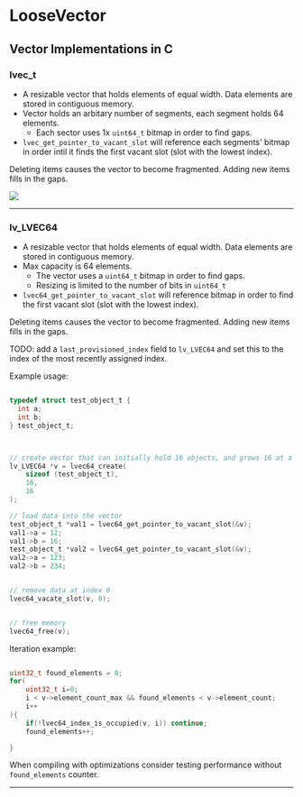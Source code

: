 # LooseVector
##  Vector Implementations in C

### lvec_t

 - A resizable vector that holds elements of equal width. Data elements are stored in contiguous memory.
 - Vector holds an arbitary number of segments, each segment holds 64 elements.
   - Each sector uses 1x `uint64_t` bitmap in order to find gaps.
 - `lvec_get_pointer_to_vacant_slot` will reference each segments' bitmap in order intil it finds the first vacant slot (slot with the lowest index).

Deleting items causes the vector to become fragmented. Adding new items fills in the gaps.

![](lvecdocument.jpg)

<hr>

### lv_LVEC64

 - A resizable vector that holds elements of equal width. Data elements are stored in contiguous memory.
 - Max capacity is 64 elements.
   - The vector uses a `uint64_t` bitmap in order to find gaps.
   - Resizing is limited to the number of bits in `uint64_t`
 - `lvec64_get_pointer_to_vacant_slot` will reference bitmap in order to find the first vacant slot (slot with the lowest index).


Deleting items causes the vector to become fragmented. Adding new items fills in the gaps.


TODO: add a `last_provisioned_index` field to `lv_LVEC64` and set this to the index of the most recently assigned index.

Example usage:
```c

typedef struct test_object_t {
  int a;
  int b;
} test_object_t;



// create vector that can initially hold 16 objects, and grows 16 at a time.
lv_LVEC64 *v = lvec64_create(
    sizeof (test_object_t),
    16,
    16
);

// load data into the vector
test_object_t *val1 = lvec64_get_pointer_to_vacant_slot(&v);
val1->a = 12;
val1->b = 16;
test_object_t *val2 = lvec64_get_pointer_to_vacant_slot(&v);
val2->a = 123;
val2->b = 234;


// remove data at index 0
lvec64_vacate_slot(v, 0);


// free memory
lvec64_free(v);

```


Iteration example:
```c

uint32_t found_elements = 0;
for(
    uint32_t i=0;
    i < v->element_count_max && found_elements < v->element_count;
    i++
){
    if(!lvec64_index_is_occupied(v, i)) continue;
    found_elements++;

}

```

When compiling with optimizations consider testing performance without `found_elements` counter.


<hr>
